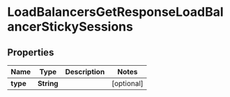 

# LoadBalancersGetResponseLoadBalancerStickySessions


## Properties

| Name | Type | Description | Notes |
|------------ | ------------- | ------------- | -------------|
|**type** | **String** |  |  [optional] |



